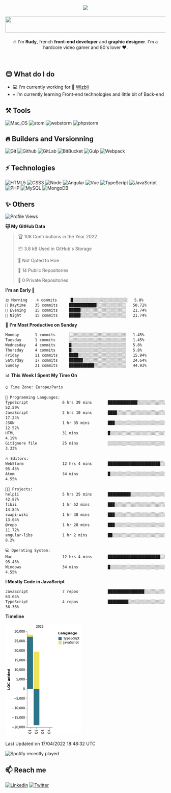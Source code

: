 <!--
**xRdev38/xRdev38** is a ✨ _special_ ✨ repository because its `README.md` (this file) appears on your GitHub profile.

I'm Rudy, Front-end development and graphic designer. I'm a hardcore video gamer. Player forever !

- 🔭 I’m currently working on ...
- 🌱 I’m currently learning ...
- 👯 I’m looking to collaborate on ...
- 🤔 I’m looking for help with ...
- 💬 Ask me about ...
- 📫 How to reach me: ...
- 😄 Pronouns: ...
- ⚡ Fun fact: ...
-->
<p align="center">
  <img width="200" src="https://www.linkpicture.com/q/spacer_200.png" />
  <br /><br />
  <img width="600" height="50" src="https://readme-typing-svg.herokuapp.com?font=Major+Mono+Display&size=31&color=000000&background=FFE809&center=true&vCenter=true&width=600&lines=Welcome+here++!;Ready+to+play+and+code+" />
  <br /><br />
  🔥 I'm <strong>Rudy</strong>, french <strong>front-end developer</strong> and <strong>graphic designer</strong>. I'm a hardcore video gamer and 80's lover ❤️.
 <br /><br /><br />
</p>


## 😊 What do I do
- 💻 I'm currently working for 🐝 [Wizbii](https://github.com/wizbii)
- 💀 I’m currently learning Front-end technologies and little bit of Back-end

## ⚒️ Tools
![Mac_OS](https://img.shields.io/badge/-Mac_OS-999999?logo=Apple&style=flat-square&logoColor=white) ![atom](https://img.shields.io/badge/-Atom-66595C?logo=Atom&style=flat-square&logoColor=white) ![webstorm](https://img.shields.io/badge/-Webstorm-000000?logo=WebStorm&style=flat-square&logoColor=white) ![phpstorm](https://img.shields.io/badge/-Phpstorm-291F42?logo=Phpstorm&style=flat-square&logoColor=white)

## 🔥 Builders and Versionning
![Git](https://img.shields.io/badge/-Git-F05032?logo=Git&style=flat-square&logoColor=white) ![Github](https://img.shields.io/badge/-Github-181717?logo=Github&style=flat-square&logoColor=white) ![GitLab](https://img.shields.io/badge/-GitLab-FCA121?style=flat-square&logo=gitlab) ![BitBucket](https://img.shields.io/badge/-BitBucket-darkblue?style=flat-square&logo=bitbucket) ![Gulp](https://img.shields.io/badge/-Gulp-D34A47?logo=Gulp&style=flat-square&logoColor=white) ![Webpack](https://img.shields.io/badge/-webpack-1C78C0?logo=Webpack&style=flat-square&logoColor=white)

## ⚡ Technologies

![HTML5](https://img.shields.io/badge/-HTML5-E34F26?style=flat-square&logo=html5&logoColor=white) ![CSS3](https://img.shields.io/badge/-CSS3-1572B6?style=flat-square&logo=css3) ![Node](https://img.shields.io/badge/-Node-3C873A?logo=Node.js&style=flat-square&logoColor=white) ![Angular](https://img.shields.io/badge/-Angular-DD1B16?logo=Angular&style=flat-square&logoColor=white) ![Vue](https://img.shields.io/badge/-Vue-42b883?logo=Vue.js&style=flat-square&logoColor=white) ![TypeScript](https://img.shields.io/badge/-Typescript-007ACC?logo=Typescript&style=flat-square&logoColor=white) ![JavaScript](https://img.shields.io/badge/-JavaScript-000000?style=flat-square&logo=javascript)
![PHP](https://img.shields.io/badge/-PHP-8993BE?style=flat-square&logo=php&logoColor=white) ![MySQL](https://img.shields.io/badge/-MySQL-00758F?style=flat-square&logo=mysql&logoColor=white) ![MongoDB](https://img.shields.io/badge/-MongoDB-049024?style=flat-square&logo=mongodb&logoColor=white)


## ✨  Others

<!--START_SECTION:waka-->
![Profile Views](http://img.shields.io/badge/Profile%20Views-63-blue)

**🐱 My GitHub Data** 

> 🏆 108 Contributions in the Year 2022
 > 
> 📦 3.8 kB Used in GitHub's Storage 
 > 
> 🚫 Not Opted to Hire
 > 
> 📜 14 Public Repositories 
 > 
> 🔑 0 Private Repositories  
 > 
**I'm an Early 🐤** 

```text
🌞 Morning    4 commits      █░░░░░░░░░░░░░░░░░░░░░░░░   5.8% 
🌆 Daytime    35 commits     ████████████░░░░░░░░░░░░░   50.72% 
🌃 Evening    15 commits     █████░░░░░░░░░░░░░░░░░░░░   21.74% 
🌙 Night      15 commits     █████░░░░░░░░░░░░░░░░░░░░   21.74%

```
📅 **I'm Most Productive on Sunday** 

```text
Monday       1 commits      ░░░░░░░░░░░░░░░░░░░░░░░░░   1.45% 
Tuesday      1 commits      ░░░░░░░░░░░░░░░░░░░░░░░░░   1.45% 
Wednesday    4 commits      █░░░░░░░░░░░░░░░░░░░░░░░░   5.8% 
Thursday     4 commits      █░░░░░░░░░░░░░░░░░░░░░░░░   5.8% 
Friday       11 commits     ████░░░░░░░░░░░░░░░░░░░░░   15.94% 
Saturday     17 commits     ██████░░░░░░░░░░░░░░░░░░░   24.64% 
Sunday       31 commits     ███████████░░░░░░░░░░░░░░   44.93%

```


📊 **This Week I Spent My Time On** 

```text
⌚︎ Time Zone: Europe/Paris

💬 Programming Languages: 
TypeScript               6 hrs 39 mins       █████████████░░░░░░░░░░░░   52.59% 
JavaScript               2 hrs 10 mins       ████░░░░░░░░░░░░░░░░░░░░░   17.24% 
JSON                     1 hr 35 mins        ███░░░░░░░░░░░░░░░░░░░░░░   12.52% 
HTML                     31 mins             █░░░░░░░░░░░░░░░░░░░░░░░░   4.19% 
GitIgnore file           25 mins             ░░░░░░░░░░░░░░░░░░░░░░░░░   3.33%

🔥 Editors: 
WebStorm                 12 hrs 4 mins       ███████████████████████░░   95.45% 
Atom                     34 mins             █░░░░░░░░░░░░░░░░░░░░░░░░   4.55%

🐱‍💻 Projects: 
helpii                   5 hrs 25 mins       ██████████░░░░░░░░░░░░░░░   42.87% 
fibii                    1 hr 52 mins        ███░░░░░░░░░░░░░░░░░░░░░░   14.84% 
swapi-wiki               1 hr 38 mins        ███░░░░░░░░░░░░░░░░░░░░░░   13.04% 
@repo                    1 hr 28 mins        ███░░░░░░░░░░░░░░░░░░░░░░   11.72% 
angular-libs             1 hr 2 mins         ██░░░░░░░░░░░░░░░░░░░░░░░   8.2%

💻 Operating System: 
Mac                      12 hrs 4 mins       ███████████████████████░░   95.45% 
Windows                  34 mins             █░░░░░░░░░░░░░░░░░░░░░░░░   4.55%

```

**I Mostly Code in JavaScript** 

```text
JavaScript               7 repos             ████████████████░░░░░░░░░   63.64% 
TypeScript               4 repos             █████████░░░░░░░░░░░░░░░░   36.36%

```


**Timeline**

![Chart not found](https://raw.githubusercontent.com/xRdev38/xRdev38/main/charts/bar_graph.png) 


 Last Updated on 17/04/2022 18:48:32 UTC
<!--END_SECTION:waka-->


![Spotify recently played](https://spotify-recently-played-readme.vercel.app/api?user=58oga1t5j524o9093nlf4qa1y)


## 📫  Reach me

[![Linkedin](https://img.shields.io/badge/-Linkedin-0A66C2?style=flat-square&logo=linkedin&logoColor=white)](https://www.linkedin.com/in/rudy-nosile/) [![Twitter](https://img.shields.io/badge/-Twitter-1DA1F2?style=flat-square&logo=twitter&logoColor=white)](https://twitter.com/RudyXxdevxX)


